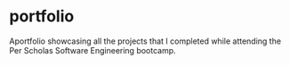 # portfolio
 
 Aportfolio showcasing all the projects that I completed while attending the Per Scholas Software Engineering bootcamp.
